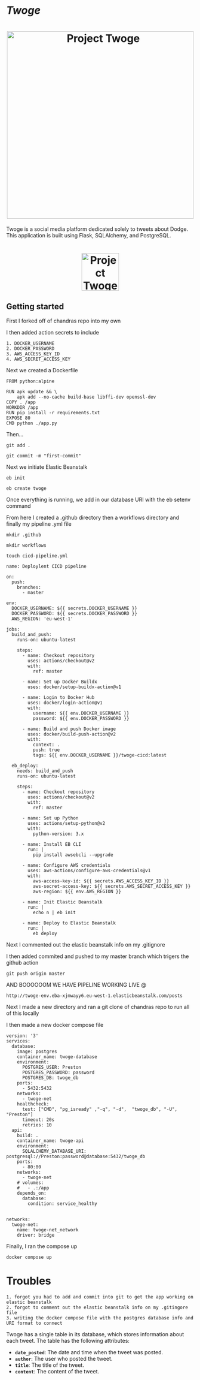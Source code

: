 # *Twoge*

<h1 align="center">
	<img
		width="500"
		alt="Project Twoge"
		src="./static/img/twoge-cover.png">
</h1>

Twoge is a social media platform dedicated solely to tweets about Dodge. This application is built using Flask, SQLAlchemy, and PostgreSQL.

<h1 align="center">
	<img
		width="100"
		alt="Project Twoge"
		src="./static/img/twoge.png">
</h1>

## **Getting started**

First I forked off of chandras repo into my own

I then added action secrets to include
```
1. DOCKER_USERNAME
2. DOCKER_PASSWORD
3. AWS_ACCESS_KEY_ID
4. AWS_SECRET_ACCESS_KEY 
```

Next we created a Dockerfile
```
FROM python:alpine

RUN apk update && \
    apk add --no-cache build-base libffi-dev openssl-dev
COPY . /app
WORKDIR /app
RUN pip install -r requirements.txt
EXPOSE 80
CMD python ./app.py
```

Then...
```
git add .
```
```
git commit -m "first-commit"
```

Next we initiate Elastic Beanstalk
```
eb init
```
``` 
eb create twoge
```
Once everything is running, we add in our database URI with the eb setenv command

From here I created a .github directory then a workflows directory and finally my pipeline .yml file

``` 
mkdir .github
```
```
mkdir workflows
```
``` 
touch cicd-pipeline.yml
```
```
name: Deploylent CICD pipeline 

on:
  push:
    branches:
      - master

env:
  DOCKER_USERNAME: ${{ secrets.DOCKER_USERNAME }}
  DOCKER_PASSWORD: ${{ secrets.DOCKER_PASSWORD }}
  AWS_REGION: 'eu-west-1'

jobs:
  build_and_push:
    runs-on: ubuntu-latest

    steps:
      - name: Checkout repository
        uses: actions/checkout@v2
        with:
          ref: master

      - name: Set up Docker Buildx
        uses: docker/setup-buildx-action@v1

      - name: Login to Docker Hub
        uses: docker/login-action@v1
        with:
          username: ${{ env.DOCKER_USERNAME }}
          password: ${{ env.DOCKER_PASSWORD }}

      - name: Build and push Docker image
        uses: docker/build-push-action@v2
        with:
          context: .
          push: true
          tags: ${{ env.DOCKER_USERNAME }}/twoge-cicd:latest

  eb_deploy:
    needs: build_and_push
    runs-on: ubuntu-latest

    steps:
      - name: Checkout repository
        uses: actions/checkout@v2
        with:
          ref: master

      - name: Set up Python
        uses: actions/setup-python@v2
        with:
          python-version: 3.x

      - name: Install EB CLI
        run: |
          pip install awsebcli --upgrade

      - name: Configure AWS credentials
        uses: aws-actions/configure-aws-credentials@v1
        with:
          aws-access-key-id: ${{ secrets.AWS_ACCESS_KEY_ID }}
          aws-secret-access-key: ${{ secrets.AWS_SECRET_ACCESS_KEY }}
          aws-region: ${{ env.AWS_REGION }}

      - name: Init Elastic Beanstalk
        run: |
          echo n | eb init 

      - name: Deploy to Elastic Beanstalk
        run: |
          eb deploy
```

Next I commented out the elastic beanstalk info on my .gitignore

I then added commited and pushed to my master branch which trigers the github action

``` 
git push origin master
```
AND BOOOOOOM WE HAVE PIPELINE WORKING LIVE @
``` 
http://twoge-env.eba-xjmwayy6.eu-west-1.elasticbeanstalk.com/posts 
```

Next I made a new directory and ran a git clone of chandras repo to run all of this locally

I then made a new docker compose file
``` 
version: '3'
services:
  database:
    image: postgres
    container_name: twoge-database
    environment:
      POSTGRES_USER: Preston
      POSTGRES_PASSWORD: password
      POSTGRES_DB: twoge_db
    ports:
      - 5432:5432
    networks:
      - twoge-net
    healthcheck:
      test: ["CMD", "pg_isready" ,"-q", "-d",  "twoge_db", "-U", "Preston"]
      timeout: 20s
      retries: 10
  api:
    build: .
    container_name: twoge-api
    environment:
      SQLALCHEMY_DATABASE_URI: postgresql://Preston:password@database:5432/twoge_db
    ports:
      - 80:80
    networks:
      - twoge-net
    # volumes:
    #   - .:/app
    depends_on:
      database:
        condition: service_healthy
  

networks:
  twoge-net:
    name: twoge-net_network
    driver: bridge
```

Finally, I ran the compose up 
``` 
docker compose up 
```

# **Troubles**
```
1. forgot you had to add and commit into git to get the app working on elastic beanstalk
2. forgot to comment out the elastic beanstalk info on my .gitingore file
3. writing the docker compose file with the postgres database info and URI format to connect
```

Twoge has a single table in its database, which stores information about each tweet. The table has the following attributes:

- **`date_posted`**: The date and time when the tweet was posted.
- **`author`**: The user who posted the tweet.
- **`title`**: The title of the tweet.
- **`content`**: The content of the tweet.
